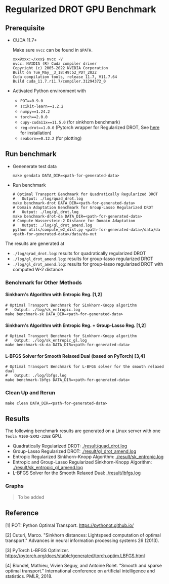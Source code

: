 # Regularized DROT GPU Benchmark

## Prerequisite

- CUDA 11.7+

    Make sure `nvcc` can be found in `$PATH`.
    ```
    xxx@xxx:~/xxx$ nvcc -V
    nvcc: NVIDIA (R) Cuda compiler driver
    Copyright (c) 2005-2022 NVIDIA Corporation
    Built on Tue_May__3_18:49:52_PDT_2022
    Cuda compilation tools, release 11.7, V11.7.64
    Build cuda_11.7.r11.7/compiler.31294372_0
    ```
- Activated Python environment with
    - `POT==0.9.0`
    - `scikit-learn==1.2.2`
    - `numpy==1.24.2`
    - `torch==2.0.0`
    - `cupy-cuda11x==11.5.0` (for sinkhorn benchmark)
    - `reg-drot==1.0.0` (Pytorch wrapper for Regularized DROT, See [here](../pytorch/) for installation)
    - `seaborn==0.12.2` (for plotting)

## Run benchmark

- Genenerate test data
    ```shell
    make gendata DATA_DIR=<path-for-generated-data>
    ```

- Run benchmark
    ```shell
    # Optimal Transport Benchmark for Quadratically Regularized DROT
    #   Output: ./log/quad_drot.log
    make benchmark-drot DATA_DIR=<path-for-generated-data>
    # Domain Adaptation Benchmark for Group-Lasso Regularized DROT
    #   Output: ./log/gl_drot.log
    make benchmark-drot-da DATA_DIR=<path-for-generated-data>
    # Compute Wasserstein-2 Distance for Domain Adaptation
    #   Output: ./log/gl_drot_amend.log
    python utils/compute_w2_dist.py <path-for-generated-data>/data/da <path-for-generated-data>/data/da-out
    ```

The results are generated at
- `./log/qrad_drot.log`: results for quadratically regularized DROT
- `./log/gl_drot_amend.log`: results for group-lasso regularized DROT
- `./log/gl_drot_amend.log`: results for group-lasso regularized DROT with computed W-2 distance

### Benchmark for Other Methods

#### Sinkhorn's Algorithm with Entropic Reg. [1,2]

```shell
# Optimal Transport Benchmark for Sinkhorn-Knopp algorithm
#   Output: ./log/sk_entropic.log
make benchmark-sk DATA_DIR=<path-for-generated-data>
```

#### Sinkhorn's Algorithm with Entropic Reg. + Group-Lasso Reg. [1,2]

```shell
# Optimal Transport Benchmark for Sinkhorn-Knopp algorithm
#   Output: ./log/sk_entropic_gl.log
make benchmark-sk-da DATA_DIR=<path-for-generated-data>
```

#### L-BFGS Solver for Smooth Relaxed Dual (based on PyTorch) [3,4]

```shell
# Optimal Transport Benchmark for L-BFGS solver for the smooth relaxed dual
#   Output: ./log/lbfgs.log
make benchmark-lbfgs DATA_DIR=<path-for-generated-data>
```

### Clean Up and Rerun
```shell
make clean DATA_DIR=<path-for-generated-data>
```

## Results

The following benchmark results are generated on a Linux server with one `Tesla V100-SXM2-32GB` GPU.
- Quadratically Regularized DROT: [./result/quad_drot.log](./result/quad_drot.log)
- Group-Lasso Regularized DROT: [./result/gl_drot_amend.log](./result/gl_drot_amend.log)
- Entropic Regularized Sinkhorn-Knopp Algorithm: [./result/sk_entropic.log](./result/sk_entropic.log)
- Entropic and Group-Lasso Regularized Sinkhorn-Knopp Algorithm: [./result/sk_entropic_gl_amend.log](./result/sk_entropic_gl_amend.log)
- L-BFGS Solver for the Smooth Relaxed Dual: [./result/lbfgs.log](./result/lbfgs.log)

### Graphs

> To be added

## Reference

[1] POT: Python Optimal Transport. https://pythonot.github.io/

[2] Cuturi, Marco. "Sinkhorn distances: Lightspeed computation of optimal transport." Advances in neural information processing systems 26 (2013).

[3] PyTorch L-BFGS Optimizer. https://pytorch.org/docs/stable/generated/torch.optim.LBFGS.html

[4] Blondel, Mathieu, Vivien Seguy, and Antoine Rolet. "Smooth and sparse optimal transport." International conference on artificial intelligence and statistics. PMLR, 2018.

